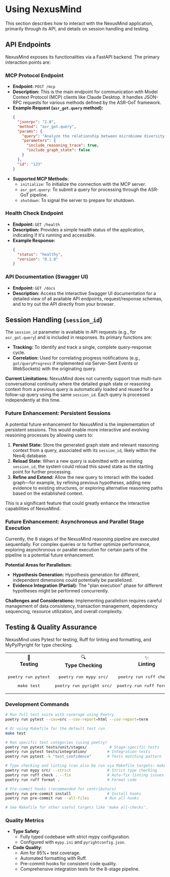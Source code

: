 # Using NexusMind

This section describes how to interact with the NexusMind application, primarily through its API, and details on session handling and testing.

## API Endpoints

NexusMind exposes its functionalities via a FastAPI backend. The primary interaction points are:

### MCP Protocol Endpoint

*   **Endpoint:** `POST /mcp`
*   **Description:** This is the main endpoint for communication with Model Context Protocol (MCP) clients like Claude Desktop. It handles JSON-RPC requests for various methods defined by the ASR-GoT framework.
*   **Example Request (`asr_got.query` method):**
    ```json
    {
      "jsonrpc": "2.0",
      "method": "asr_got.query",
      "params": {
        "query": "Analyze the relationship between microbiome diversity and cancer progression.",
        "parameters": {
          "include_reasoning_trace": true,
          "include_graph_state": false
        }
      },
      "id": "123"
    }
    ```
*   **Supported MCP Methods:**
    *   `initialize`: To initialize the connection with the MCP server.
    *   `asr_got.query`: To submit a query for processing through the ASR-GoT pipeline.
    *   `shutdown`: To signal the server to prepare for shutdown.

### Health Check Endpoint

*   **Endpoint:** `GET /health`
*   **Description:** Provides a simple health status of the application, indicating if it's running and accessible.
*   **Example Response:**
    ```json
    {
      "status": "healthy",
      "version": "0.1.0" 
    }
    ```

### API Documentation (Swagger UI)

*   **Endpoint:** `GET /docs`
*   **Description:** Access the interactive Swagger UI documentation for a detailed view of all available API endpoints, request/response schemas, and to try out the API directly from your browser.

## Session Handling (`session_id`)

The `session_id` parameter is available in API requests (e.g., for `asr_got.query`) and is included in responses. Its primary functions are:

*   **Tracking:** To identify and track a single, complete query-response cycle.
*   **Correlation:** Used for correlating progress notifications (e.g., `got/queryProgress` if implemented via Server-Sent Events or WebSockets) with the originating query.

**Current Limitations:**
NexusMind does not currently support true multi-turn conversational continuity where the detailed graph state or reasoning context from a previous query is automatically loaded and reused for a follow-up query using the same `session_id`. Each query is processed independently at this time.

### Future Enhancement: Persistent Sessions

A potential future enhancement for NexusMind is the implementation of persistent sessions. This would enable more interactive and evolving reasoning processes by allowing users to:

1.  **Persist State:** Store the generated graph state and relevant reasoning context from a query, associated with its `session_id`, likely within the Neo4j database.
2.  **Reload State:** When a new query is submitted with an existing `session_id`, the system could reload this saved state as the starting point for further processing.
3.  **Refine and Extend:** Allow the new query to interact with the loaded graph—for example, by refining previous hypotheses, adding new evidence to existing structures, or exploring alternative reasoning paths based on the established context.

This is a significant feature that could greatly enhance the interactive capabilities of NexusMind.

### Future Enhancement: Asynchronous and Parallel Stage Execution

Currently, the 8 stages of the NexusMind reasoning pipeline are executed sequentially. For complex queries or to further optimize performance, exploring asynchronous or parallel execution for certain parts of the pipeline is a potential future enhancement.

**Potential Areas for Parallelism:**

*   **Hypothesis Generation:** Hypothesis generation for different, independent dimensions could potentially be parallelized.
*   **Evidence Integration (Partial):** The "plan execution" phase for different hypotheses might be performed concurrently.

**Challenges and Considerations:**
Implementing parallelism requires careful management of data consistency, transaction management, dependency sequencing, resource utilization, and overall complexity.

## Testing & Quality Assurance

NexusMind uses Pytest for testing, Ruff for linting and formatting, and MyPy/Pyright for type checking.

<div align="center">
  <table>
    <tr>
      <td align="center">🧪<br><b>Testing</b></td>
      <td align="center">🔍<br><b>Type Checking</b></td>
      <td align="center">✨<br><b>Linting</b></td>
      <td align="center">📊<br><b>Coverage</b></td>
    </tr>
    <tr>
      <td align="center">
        <pre>poetry run pytest</pre>
        <pre>make test</pre>
      </td>
      <td align="center">
        <pre>poetry run mypy src/</pre>
        <pre>poetry run pyright src/</pre>
      </td>
      <td align="center">
        <pre>poetry run ruff check .</pre>
        <pre>poetry run ruff format .</pre>
      </td>
      <td align="center">
        <pre>poetry run pytest --cov=src</pre>
        <pre>coverage html</pre>
      </td>
    </tr>
  </table>
</div>

### Development Commands

```bash
# Run full test suite with coverage using Poetry
poetry run pytest --cov=src --cov-report=html --cov-report=term

# Or using Makefile for the default test run
make test

# Run specific test categories (using poetry)
poetry run pytest tests/unit/stages/          # Stage-specific tests
poetry run pytest tests/integration/         # Integration tests
poetry run pytest -k "test_confidence"       # Tests matching pattern

# Type checking and linting (can also be run via Makefile targets: make lint, make check-types)
poetry run mypy src/ --strict                # Strict type checking
poetry run ruff check . --fix                # Auto-fix linting issues
poetry run ruff format .                     # Format code

# Pre-commit hooks (recommended for contributors)
poetry run pre-commit install                # Install hooks
poetry run pre-commit run --all-files       # Run all hooks

# See Makefile for other useful targets like 'make all-checks'.
```

### Quality Metrics

- **Type Safety**: 
  - Fully typed codebase with strict mypy configuration.
  - Configured with `mypy.ini` and `pyrightconfig.json`.
- **Code Quality**:
  - Aim for 95%+ test coverage.
  - Automated formatting with Ruff.
  - Pre-commit hooks for consistent code quality.
  - Comprehensive integration tests for the 8-stage pipeline.
```
